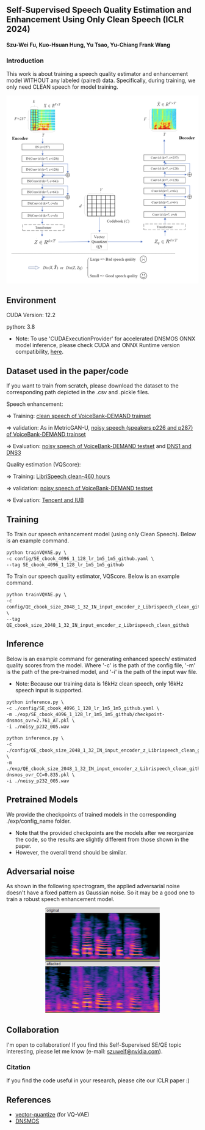 ## Self-Supervised Speech Quality Estimation and Enhancement Using Only Clean Speech (ICLR 2024)
#### Szu-Wei Fu, Kuo-Hsuan Hung, Yu Tsao, Yu-Chiang Frank Wang

### Introduction
This work is about training a speech quality estimator and enhancement model WITHOUT any labeled (paired) data. Specifically, during training, we only need CLEAN speech for model training.

<center><img src="https://github.com/JasonSWFu/VQscore/blob/main/VQScore.png" width="600"></center>

## Environment
CUDA Version: 12.2

python: 3.8

* Note: To use 'CUDAExecutionProvider' for accelerated DNSMOS ONNX model inference, please check CUDA and ONNX Runtime version compatibility, [here](https://onnxruntime.ai/docs/execution-providers/CUDA-ExecutionProvider.html).

## Dataset used in the paper/code
If you want to train from scratch, please download the dataset to the corresponding path depicted in the .csv and .pickle files.

Speech enhancement:

=> Training: [clean speech of VoiceBank-DEMAND trainset](https://datashare.ed.ac.uk/handle/10283/2791)

=> validation: As in MetricGAN-U, [noisy speech (speakers p226 and p287) of VoiceBank-DEMAND trainset](https://datashare.ed.ac.uk/handle/10283/2791)

=> Evaluation: [noisy speech of VoiceBank-DEMAND testset](https://datashare.ed.ac.uk/handle/10283/2791) and [DNS1 and DNS3](https://github.com/microsoft/DNS-Challenge)

Quality estimation (VQScore):

=> Training: [LibriSpeech clean-460 hours](https://www.openslr.org/12)

=> validation: [noisy speech of VoiceBank-DEMAND testset](https://datashare.ed.ac.uk/handle/10283/2791)

=> Evaluation: [Tencent and IUB](https://github.com/ConferencingSpeech/ConferencingSpeech2022/tree/main/Training/Dev%20datasets)

## Training
To Train our speech enhancement model (using only Clean Speech). Below is an example command.
```shell
python trainVQVAE.py \
-c config/SE_cbook_4096_1_128_lr_1m5_1m5_github.yaml \
--tag SE_cbook_4096_1_128_lr_1m5_1m5_github
```
To Train our speech quality estimator, VQScore. Below is an example command.
```shell
python trainVQVAE.py \
-c config/QE_cbook_size_2048_1_32_IN_input_encoder_z_Librispeech_clean_github.yaml \
--tag QE_cbook_size_2048_1_32_IN_input_encoder_z_Librispeech_clean_github
```

## Inference
Below is an example command for generating enhanced speech/ estimated quality scores from the model.
Where '-c' is the path of the config file, '-m' is the path of the pre-trained model, and '-i' is the path of the input wav file.

* Note: Because our training data is 16kHz clean speech, only 16kHz speech input is supported.
  
```shell
python inference.py \
-c ./config/SE_cbook_4096_1_128_lr_1m5_1m5_github.yaml \
-m ./exp/SE_cbook_4096_1_128_lr_1m5_1m5_github/checkpoint-dnsmos_ovr=2.761_AT.pkl \
-i ./noisy_p232_005.wav
```
```shell
python inference.py \
-c ./config/QE_cbook_size_2048_1_32_IN_input_encoder_z_Librispeech_clean_github.yaml \
-m ./exp/QE_cbook_size_2048_1_32_IN_input_encoder_z_Librispeech_clean_github/checkpoint-dnsmos_ovr_CC=0.835.pkl \
-i ./noisy_p232_005.wav
```



## Pretrained Models
We provide the checkpoints of trained models in the corresponding ./exp/config_name folder.

* Note that the provided checkpoints are the models after we reorganize the code, so the results are slightly different from those shown in the paper.
* However, the overall trend should be similar.

## Adversarial noise
As shown in the following spectrogram, the applied adversarial noise doesn't have a fixed pattern as Gaussian noise. So it may be a good one to train a robust speech enhancement model. 
<center><img src="https://github.com/JasonSWFu/VQscore/blob/main/adv_wav.png" width="300"></center>

## Collaboration
I'm open to collaboration! If you find this Self-Supervised SE/QE topic interesting, please let me know (e-mail: szuweif@nvidia.com). 

### Citation
If you find the code useful in your research, please cite our ICLR paper :)
    
## References
* [vector-quantize](https://github.com/lucidrains/vector-quantize-pytorch) (for VQ-VAE)
* [DNSMOS](https://github.com/microsoft/DNS-Challenge/tree/master/DNSMOS)
